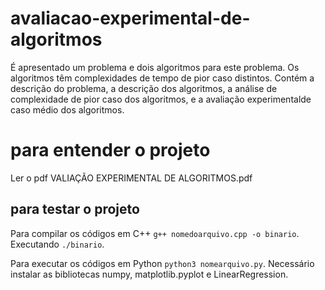 # avaliacao-experimental-de-algoritmos
É apresentado um problema e dois algoritmos para este problema. Os algoritmos têm complexidades de tempo de pior caso distintos. Contém a descrição do problema, a descrição dos algoritmos, a análise de complexidade de pior caso dos algoritmos, e a avaliação experimentalde caso médio dos algoritmos.

# para entender o projeto
Ler o pdf VALIAÇÃO EXPERIMENTAL DE ALGORITMOS.pdf

## para testar o projeto
Para compilar os códigos em C++ `g++ nomedoarquivo.cpp -o binario`. Executando `./binario`.

Para executar os códigos em Python `python3 nomearquivo.py`. Necessário instalar as bibliotecas numpy, matplotlib.pyplot e LinearRegression.

